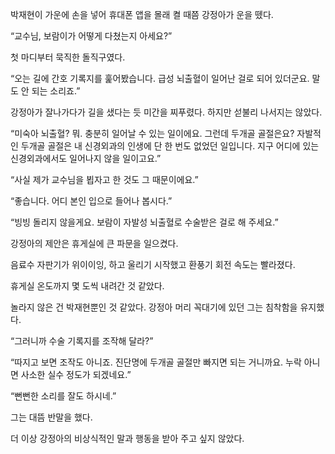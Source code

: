 박재현이 가운에 손을 넣어 휴대폰 앱을 몰래 켤 때쯤 강정아가 운을 뗐다.

“교수님, 보람이가 어떻게 다쳤는지 아세요?”

첫 마디부터 묵직한 돌직구였다.

“오는 길에 간호 기록지를 훑어봤습니다. 급성 뇌출혈이 일어난 걸로 되어 있더군요. 말도 안 되는 소리죠.”

강정아가 잘나가다가 길을 샜다는 듯 미간을 찌푸렸다. 하지만 섣불리 나서지는 않았다.

“미숙아 뇌출혈? 뭐. 충분히 일어날 수 있는 일이에요. 그런데 두개골 골절은요? 자발적인 두개골 골절은 내 신경외과의 인생에 단 한 번도 없었던 일입니다. 지구 어디에 있는 신경외과에서도 일어나지 않을 일이고요.”

“사실 제가 교수님을 뵙자고 한 것도 그 때문이에요.”

“좋습니다. 어디 본인 입으로 들어나 봅시다.”

“빙빙 돌리지 않을게요. 보람이 자발성 뇌출혈로 수술받은 걸로 해 주세요.”

강정아의 제안은 휴게실에 큰 파문을 일으켰다.

음료수 자판기가 위이이잉, 하고 울리기 시작했고 환풍기 회전 속도는 빨라졌다.

휴게실 온도까지 몇 도씩 내려간 것 같았다.

놀라지 않은 건 박재현뿐인 것 같았다. 강정아 머리 꼭대기에 있던 그는 침착함을 유지했다.

“그러니까 수술 기록지를 조작해 달라?”

“따지고 보면 조작도 아니죠. 진단명에 두개골 골절만 빠지면 되는 거니까요. 누락 아니면 사소한 실수 정도가 되겠네요.”

“뻔뻔한 소리를 잘도 하시네.”

그는 대뜸 반말을 했다.

더 이상 강정아의 비상식적인 말과 행동을 받아 주고 싶지 않았다.